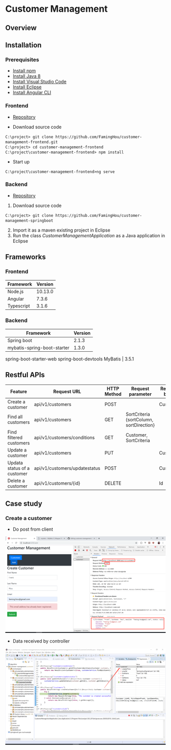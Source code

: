 # Customer Management

## Overview

## Installation

### Prerequisites

* [Install npm](https://nodejs.org/en/)
* [Install Java 8](https://www.oracle.com/technetwork/java/javase/downloads/jdk8-downloads-2133151.html)
* [Install Visual Studio Code](https://code.visualstudio.com/download)
* [Install Eclipse](https://www.eclipse.org/downloads/)
* [Install Angular CLI](https://angular.io/guide/quickstart)

### Frontend

* [Repository](https://github.com/FamingHou/customer-management-frontend)

* Download source code
```console
C:\project> git clone https://github.com/FamingHou/customer-management-frontend.git
C:\project> cd customer-management-frontend
C:\project\customer-management-frontend> npm install
```
* Start up
```console
C:\project\customer-management-frontend>ng serve
```
### Backend

* [Repository](https://github.com/FamingHou/customer-management-springboot)

1. Download source code
```console
C:\project> git clone https://github.com/FamingHou/customer-management-springboot
```
2. Import it as a maven existing project in Eclipse
3. Run the class *CustomerManagementApplication* as a Java application in Eclipse

## Frameworks

### Frontend

Framework | Version
------------- | -------------
Node.js | 10.13.0
Angular | 7.3.6
Typescript | 3.1.6

### Backend

Framework | Version
-------------------------- | --------------------------
Spring boot | 2.1.3
mybatis-spring-boot-starter | 1.3.0
spring-boot-starter-web
spring-boot-devtools
MyBatis | 3.5.1

## Restful APIs

Feature | Request URL | HTTP Method	 | Request parameter | Request body | Response status
---|---|---|---|---|---|
Create a customer | api/v1/customers | POST | | Customer | 201
Find all customers | api/v1/customers | GET | SortCriteria {sortColumn, sortDirection} | | 200
Find filtered customers | api/v1/customers/conditions | GET | Customer, SortCriteria || 200
Update a customer | api/v1/customers | PUT | | Customer | 200
Updata status of a customer | api/v1/customers/updatestatus | POST | | Customer | 200
Delete a customer | api/v1/customers/{id} | DELETE | | Id | 200

## Case study

### Create a customer

* Do post from client

![create a customer](images/create-a-customer.png)

* Data received by controller

![data received](images/request-body-received-by-controller.png)
